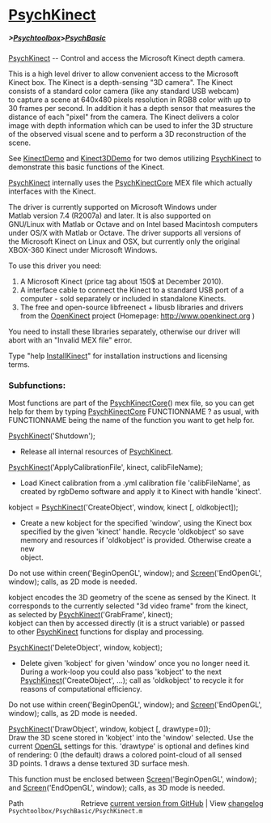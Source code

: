 # [PsychKinect](PsychKinect)
##### >[Psychtoolbox](Psychtoolbox)>[PsychBasic](PsychBasic)

[PsychKinect](PsychKinect) -- Control and access the Microsoft Kinect depth camera.  
  
This is a high level driver to allow convenient access to the Microsoft  
Kinect box. The Kinect is a depth-sensing "3D camera". The Kinect  
consists of a standard color camera (like any standard USB webcam)  
to capture a scene at 640x480 pixels resolution in RGB8 color with up to  
30 frames per second. In addition it has a depth sensor that measures the  
distance of each "pixel" from the camera. The Kinect delivers a color  
image with depth information which can be used to infer the 3D structure  
of the observed visual scene and to perform a 3D reconstruction of the  
scene.  
  
See [KinectDemo](KinectDemo) and [Kinect3DDemo](Kinect3DDemo) for two demos utilizing [PsychKinect](PsychKinect) to  
demonstrate this basic functions of the Kinect.  
  
[PsychKinect](PsychKinect) internally uses the [PsychKinectCore](PsychKinectCore) MEX file which actually  
interfaces with the Kinect.  
  
The driver is currently supported on Microsoft Windows under  
Matlab version 7.4 (R2007a) and later. It is also supported on  
GNU/Linux with Matlab or Octave and on Intel based Macintosh computers  
under OS/X with Matlab or Octave. The driver supports all versions of  
the Microsoft Kinect on Linux and OSX, but currently only the original  
XBOX-360 Kinect under Microsoft Windows.  
  
To use this driver you need:  
1. A Microsoft Kinect (price tag about 150$ at December 2010).  
2. A interface cable to connect the Kinect to a standard USB port of a  
   computer - sold separately or included in standalone Kinects.  
3. The free and open-source libfreenect + libusb libraries and drivers  
   from the [OpenKinect](OpenKinect) project (Homepage: http://www.openkinect.org )  
  
You need to install these libraries separately, otherwise our driver will  
abort with an "Invalid MEX file" error.  
  
Type "help [InstallKinect](InstallKinect)" for installation instructions and licensing  
terms.  
  
  
### Subfunctions:  
  
Most functions are part of the [PsychKinectCore](PsychKinectCore)() mex file, so you can get  
help for them by typing [PsychKinectCore](PsychKinectCore) FUNCTIONNAME ? as usual, with  
FUNCTIONNAME being the name of the function you want to get help for.  
  
[PsychKinect](PsychKinect)('Shutdown');  
- Release all internal resources of [PsychKinect](PsychKinect).  
  
  
[PsychKinect](PsychKinect)('ApplyCalibrationFile', kinect, calibFileName);  
- Load Kinect calibration from a .yml calibration file 'calibFileName', as  
created by rgbDemo software and apply it to Kinect with handle 'kinect'.  
  
  
kobject = [PsychKinect](PsychKinect)('CreateObject', window, kinect [, oldkobject]);  
- Create a new kobject for the specified 'window', using the Kinect box  
specified by the given 'kinect' handle. Recycle 'oldkobject' so save  
memory and resources if 'oldkobject' is provided. Otherwise create a new  
object.  
  
Do not use within creen('BeginOpenGL', window); and [Screen](Screen)('EndOpenGL',  
window); calls, as 2D mode is needed.  
  
  
kobject encodes the 3D geometry of the scene as sensed by the Kinect. It  
corresponds to the currently selected "3d video frame" from the kinect,  
as selected by [PsychKinect](PsychKinect)('GrabFrame', kinect);  
kobject can then by accessed directly (it is a struct variable) or passed  
to other [PsychKinect](PsychKinect) functions for display and processing.  
  
[PsychKinect](PsychKinect)('DeleteObject', window, kobject);  
- Delete given 'kobject' for given 'window' once you no longer need it.  
During a work-loop you could also pass 'kobject' to the next  
[PsychKinect](PsychKinect)('CreateObject', ...); call as 'oldkobject' to recycle it for  
reasons of computational efficiency.  
  
Do not use within creen('BeginOpenGL', window); and [Screen](Screen)('EndOpenGL',  
window); calls, as 2D mode is needed.  
  
  
[PsychKinect](PsychKinect)('DrawObject', window, kobject [, drawtype=0]);  
Draw the 3D scene stored in 'kobject' into the 'window' selected. Use the  
current [OpenGL](OpenGL) settings for this. 'drawtype' is optional and defines kind  
of rendering: 0 (the default) draws a colored point-cloud of all sensed  
3D points. 1 draws a dense textured 3D surface mesh.  
  
This function must be enclosed between [Screen](Screen)('BeginOpenGL', window);  
and [Screen](Screen)('EndOpenGL', window); calls, as 3D mode is needed.  
  




<div class="code_header" style="text-align:right;">
  <span style="float:left;">Path&nbsp;&nbsp;</span> <span class="counter">Retrieve <a href=
  "https://raw.github.com/Psychtoolbox-3/Psychtoolbox-3/beta/Psychtoolbox/PsychBasic/PsychKinect.m">current version from GitHub</a> | View <a href=
  "https://github.com/Psychtoolbox-3/Psychtoolbox-3/commits/beta/Psychtoolbox/PsychBasic/PsychKinect.m">changelog</a></span>
</div>
<div class="code">
  <code>Psychtoolbox/PsychBasic/PsychKinect.m</code>
</div>

